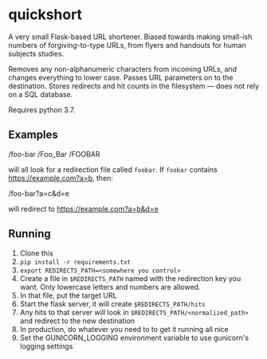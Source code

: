 # quickshort
A very small Flask-based URL shortener. Biased towards making small-ish numbers of forgiving-to-type URLs, from flyers and handouts for human subjects studies.

Removes any non-alphanumeric characters from incoming URLs, and changes everything to lower case. Passes URL parameters on to the destination. Stores redirects and hit counts in the filesystem — does not rely on a SQL database.

Requires python 3.7.

## Examples

/foo-bar
/Foo_Bar
/FOOBAR

will all look for a redirection file called `foobar`. If `foobar` contains https://example.com?a=b, then:

/foo-bar?a=c&d=e

will redirect to
https://example.com?a=b&d=e

## Running

1. Clone this
1. `pip install -r requirements.txt`
1. `export REDIRECTS_PATH=<somewhere you control>`
1. Create a file in `$REDIRECTS_PATH` named with the redirection key you want. Only lowercase letters and numbers are allowed.
1. In that file, put the target URL
1. Start the flask server, it will create `$REDIRECTS_PATH/hits`
1. Any hits to that server will look in `$REDIRECTS_PATH/<normalized_path>` and redirect to the new destination
1. In production, do whatever you need to to get it running all nice
1. Set the GUNICORN_LOGGING environment variable to use gunicorn's logging settings